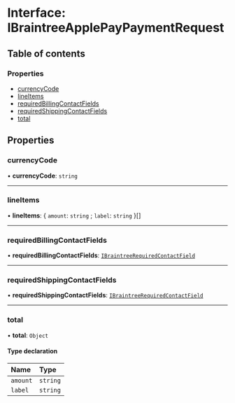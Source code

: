 # Interface: IBraintreeApplePayPaymentRequest

## Table of contents

### Properties

- [currencyCode](IBraintreeApplePayPaymentRequest.md#currencycode)
- [lineItems](IBraintreeApplePayPaymentRequest.md#lineitems)
- [requiredBillingContactFields](IBraintreeApplePayPaymentRequest.md#requiredbillingcontactfields)
- [requiredShippingContactFields](IBraintreeApplePayPaymentRequest.md#requiredshippingcontactfields)
- [total](IBraintreeApplePayPaymentRequest.md#total)

## Properties

### currencyCode

• **currencyCode**: `string`

___

### lineItems

• **lineItems**: { `amount`: `string` ; `label`: `string`  }[]

___

### requiredBillingContactFields

• **requiredBillingContactFields**: [`IBraintreeRequiredContactField`](../modules.md#ibraintreerequiredcontactfield)

___

### requiredShippingContactFields

• **requiredShippingContactFields**: [`IBraintreeRequiredContactField`](../modules.md#ibraintreerequiredcontactfield)

___

### total

• **total**: `Object`

#### Type declaration

| Name | Type |
| :------ | :------ |
| `amount` | `string` |
| `label` | `string` |
